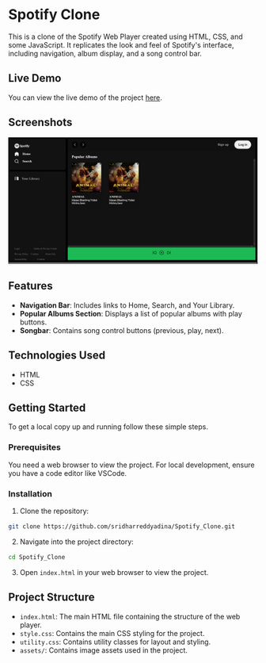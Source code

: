 # Spotify Clone

This is a clone of the Spotify Web Player created using HTML, CSS, and some JavaScript. It replicates the look and feel of Spotify's interface, including navigation, album display, and a song control bar.

## Live Demo

You can view the live demo of the project [here](https://sridharreddyadina.github.io/Spotify_Clone/).

## Screenshots

![Screenshot](screenshot.png)

## Features

- **Navigation Bar**: Includes links to Home, Search, and Your Library.
- **Popular Albums Section**: Displays a list of popular albums with play buttons.
- **Songbar**: Contains song control buttons (previous, play, next).

## Technologies Used

- HTML
- CSS

## Getting Started

To get a local copy up and running follow these simple steps.

### Prerequisites

You need a web browser to view the project. For local development, ensure you have a code editor like VSCode.

### Installation

 1. Clone the repository:
   ```bash
   git clone https://github.com/sridharreddyadina/Spotify_Clone.git
```
 2. Navigate into the project directory:
```bash
cd Spotify_Clone
```
3. Open `index.html` in your web browser to view the project.

## Project Structure
- `index.html`: The main HTML file containing the structure of the web player.
- `style.css`: Contains the main CSS styling for the project.
- `utility.css`: Contains utility classes for layout and styling.
- `assets/`: Contains image assets used in the project.
